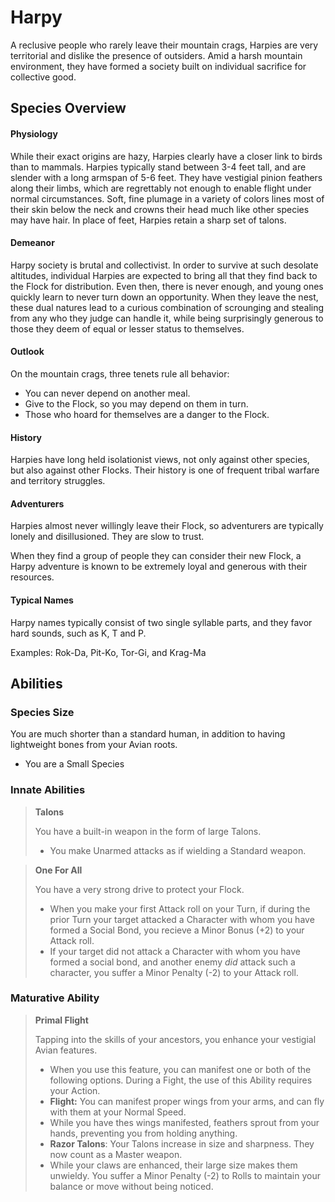 # Harpy

A reclusive people who rarely leave their mountain crags, Harpies are very territorial and dislike the presence of outsiders. Amid a harsh mountain environment, they have formed a society built on individual sacrifice for collective good.

## Species Overview

#### **Physiology**

While their exact origins are hazy, Harpies clearly have a closer link to birds than to mammals. Harpies typically stand between 3-4 feet tall, and are slender with a long armspan of 5-6 feet. They have vestigial pinion feathers along their limbs, which are regrettably not enough to enable flight under normal circumstances. Soft, fine plumage in a variety of colors lines most of their skin below the neck and crowns their head much like other species may have hair. In place of feet, Harpies retain a sharp set of talons.  

#### **Demeanor**

Harpy society is brutal and collectivist. In order to survive at such desolate altitudes, individual Harpies are expected to bring all that they find back to the Flock for distribution. Even then, there is never enough, and young ones quickly learn to never turn down an opportunity. When they leave the nest, these dual natures lead to a curious combination of scrounging and stealing from any who they judge can handle it, while being surprisingly generous to those they deem of equal or lesser status to themselves. 

#### **Outlook**

On the mountain crags, three tenets rule all behavior:

- You can never depend on another meal.
- Give to the Flock, so you may depend on them in turn.
- Those who hoard for themselves are a danger to the Flock. 


#### **History**

Harpies have long held isolationist views, not only against other species, but also against other Flocks. Their history is one of frequent tribal warfare and territory struggles.

#### **Adventurers**

Harpies almost never willingly leave their Flock, so adventurers are typically lonely and disillusioned. They are slow to trust.

When they find a group of people they can consider their new Flock, a Harpy adventure is known to be extremely loyal and generous with their resources. 

#### **Typical Names**

Harpy names typically consist of two single syllable parts, and they favor hard sounds, such as K, T and P.

Examples: Rok-Da, Pit-Ko, Tor-Gi, and Krag-Ma

## Abilities

### Species Size

You are much shorter than a standard human, in addition to having lightweight bones from your Avian roots.

- You are a Small Species

### Innate Abilities

> **Talons**
>
> You have a built-in weapon in the form of large Talons.
> - You make Unarmed attacks as if wielding a Standard weapon.

> **One For All**
>
> You have a very strong drive to protect your Flock.
> - When you make your first Attack roll on your Turn, if during the prior Turn your target attacked a Character with whom you have formed a Social Bond, you recieve a Minor Bonus (+2) to your Attack roll.
> - If your target did not attack a Character with whom you have formed a social bond, and another enemy *did* attack such a character, you suffer a Minor Penalty (-2) to your Attack roll.

### Maturative Ability

> **Primal Flight**
> 
> Tapping into the skills of your ancestors, you enhance your vestigial Avian features. 
> - When you use this feature, you can manifest one or both of the following options. During a Fight, the use of this Ability requires your Action.
> - **Flight:** You can manifest proper wings from your arms, and can fly with them at your Normal Speed.
> - While you have thes wings manifested, feathers sprout from your hands, preventing you from holding anything.
> - **Razor Talons**: Your Talons increase in size and sharpness. They now count as a Master weapon.
> - While your claws are enhanced, their large size makes them unwieldy. You suffer a Minor Penalty (-2) to Rolls to maintain your balance or move without being noticed.